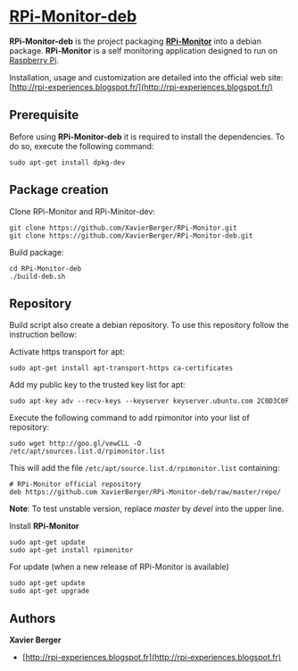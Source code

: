 # [**RPi-Monitor-deb**](http://rpi-experiences.blogspot.fr/)

**RPi-Monitor-deb** is the project packaging [**RPi-Monitor**](https://github.com/XavierBerger/RPi-Monitor) into a debian package. **RPi-Monitor** is a self monitoring application designed to run on [Raspberry Pi](http://www.raspberrypi.org/).

Installation, usage and customization are detailed into the official web site: [http://rpi-experiences.blogspot.fr/](http://rpi-experiences.blogspot.fr/)


## Prerequisite

Before using **RPi-Monitor-deb** it is required to install the dependencies. To do so, execute the following command:

    sudo apt-get install dpkg-dev 

## Package creation

Clone RPi-Monitor and RPi-Minitor-dev:

    git clone https://github.com/XavierBerger/RPi-Monitor.git
    git clone https://github.com/XavierBerger/RPi-Monitor-deb.git

Build package:

    cd RPi-Monitor-deb
    ./build-deb.sh
   
## Repository

Build script also create a debian repository. To use this repository follow the instruction bellow:

Activate https transport for apt:
    
    sudo apt-get install apt-transport-https ca-certificates

Add my public key to the trusted key list for apt:

    sudo apt-key adv --recv-keys --keyserver keyserver.ubuntu.com 2C0D3C0F

Execute the following command to add rpimonitor into your list of repository:

    sudo wget http://goo.gl/vewCLL -O /etc/apt/sources.list.d/rpimonitor.list

This will add the file `/etc/apt/source.list.d/rpimonitor.list` containing:

    # RPi-Monitor official repository
    deb https://github.com XavierBerger/RPi-Monitor-deb/raw/master/repo/

**Note**: To test unstable version, replace *master* by *devel* into the upper line.

Install **RPi-Monitor**

    sudo apt-get update
    sudo apt-get install rpimonitor

For update (when a new release of RPi-Monitor is available)
  
    sudo apt-get update
    sudo apt-get upgrade


## Authors

**Xavier Berger**

+ [http://rpi-experiences.blogspot.fr](http://rpi-experiences.blogspot.fr)
